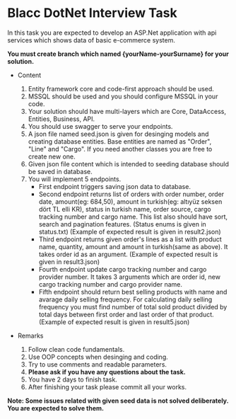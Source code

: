 # Blacc DotNet Interview Task

In this task you are expected to develop an ASP.Net application with api services which shows data of basic e-commerce system. 

****You must create branch which named {yourName-yourSurname} for your solution.****

- Content 
  1) Entity framework core and code-first approach should be used. 
  2) MSSQL should be used and you should configure MSSQL in your code.  
  3) Your solution should have multi-layers which are Core, DataAccess, Entities, Business, API.  
  4) You should use swagger to serve your endpoints. 
  5) A json file named seed.json is given for desinging models and creating database entities. Base entities are named as "Order", "Line" and "Cargo". If you need another classes you are free to create new one. 
  6) Given json file content which is intended to seeding database should be saved in database. 
  7) You will implement 5 endpoints. 
      - First endpoint triggers saving json data to database. 
     - Second endpoint returns list of orders with order number, order date, amount(eg: 684,50), amount in turkish(eg: altıyüz seksen dört TL elli KR), status in turkish name, order source, cargo tracking number and cargo name. This list also should have sort, search and pagination features. (Status enums is given in status.txt) (Example of expected result is given in result2.json)
     - Third endpoint returns given order's lines as a list with product name, quantity, amount and amount in turkish(same as above). It takes order id as an argument. (Example of expected result is given in result3.json)
     - Fourth endpoint update cargo tracking number and cargo provider number. It takes 3 arguments which are order id, new cargo tracking number and cargo provider name. 
     - Fifth endpoint should return best selling products with name and avarage daily selling frequency. For calculating daily selling frequency you must find number of total sold product divided by total days between first order and last order of that product. (Example of expected result is given in result5.json)

- Remarks
  1) Follow clean code fundamentals.
  2) Use OOP concepts when desinging and coding. 
  3) Try to use comments and readable parameters.  
  4) **Please ask if you have any questions about the task.** 
  5) You have 2 days to finish task. 
  6) After finishing your task please commit all your works.

**Note: Some issues related with given seed data is not solved deliberately. You are expected to solve them.**
